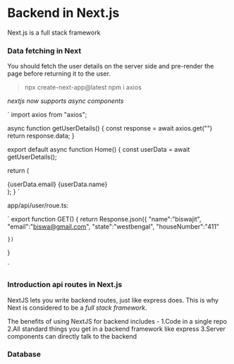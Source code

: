 # Backend in Next.js

Next.js is a full stack framework

### Data fetching in Next

You should fetch the user details on the server side and pre-render the page before returning it to the user.



 >  npx create-next-app@latest 
 > npm i axios


*nextjs now supports async components*

`
import axios from "axios";

async function getUserDetails() {
  const response = await axios.get("")
	return response.data;
}

export default async function Home() {
  const userData = await getUserDetails();

  return (
    <div>
      {userData.email}
      {userData.name}
    </div>
  );
}
`

app/api/user/roue.ts:

`
export function GET() {
    return Response.json({
        "name":"biswajit",
        "email":"biswa@gmail.com",
        "state":"westbengal",
        "houseNumber":"411"
        
    })
}

`




### Introduction api routes in Next.js

NextJS lets you write backend routes, just like express does.
This is why Next is considered to be a *full stack framework*.

The benefits of using NextJS for backend includes - 
1.Code in a single repo
2.All standard things you get in a backend framework like express
3.Server components can directly talk to the backend
 


### Database

